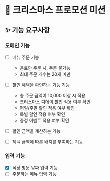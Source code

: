 # 🎄 크리스마스 프로모션 미션

## ✨ 기능 요구사항

### 도메인 기능
- [ ] 메뉴 주문 기능
  - 음료만 주문 시, 주문 불가능
  - 최대 주문 개수는 20개 미만

- [ ] 할인 혜택을 확인하는 기능 기능
  - 총 주문 금액이 10,000 이상 시 적용
  - 크리스마스 디데이 할인 적용 여부 확인
  - 평일/주말 할인 적용 여부 확인
  - 특별 할인 적용 여부 확인
  - 증정 이벤트 적용 여부 확인

- [ ] 할인 금액을 계산하는 기능

- [ ] 혜택 금액에 따른 배지를 부여하는 기능

### 입력 기능
- [X] 식당 방문 날짜 입력 기능
- [ ] 주문하는 메뉴 입력 기능
